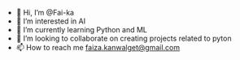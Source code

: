 - 👋 Hi, I’m @Fai-ka
- 👀 I’m interested in AI 
- 🌱 I’m currently learning Python and ML
- 💞️ I’m looking to collaborate on creating projects related to pyton
- 📫 How to reach me faiza.kanwalget@gmail.com

<!---
Fai-ka/Fai-ka is a ✨ special ✨ repository because its `README.md` (this file) appears on your GitHub profile.
You can click the Preview link to take a look at your changes.
--->
